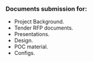 ### Documents submission for:

- Project Background.
- Tender RFP documents.
- Presentations.
- Design.
- POC material.
- Configs.